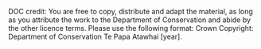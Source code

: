 DOC credit: You are free to copy, distribute and adapt the material, as long as you attribute the work to the Department of Conservation and abide by the other licence terms. Please use the following format: Crown Copyright: Department of Conservation Te Papa Atawhai [year].